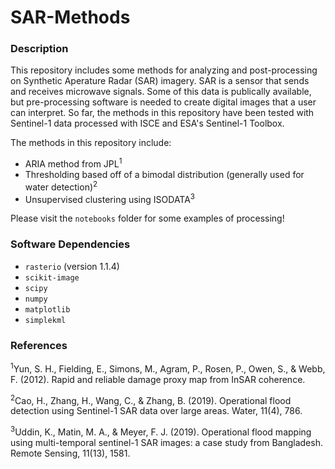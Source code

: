 # SAR-Methods

### Description

This repository includes some methods for analyzing and post-processing on Synthetic Aperature Radar (SAR) imagery. SAR is a sensor that sends and receives microwave signals. Some of this data is publically available, but pre-processing software is needed to create digital images that a user can interpret. So far, the methods in this repository have been tested with Sentinel-1 data processed with ISCE and ESA's Sentinel-1 Toolbox.

The methods in this repository include:
- ARIA method from JPL<sup>1</sup>
- Thresholding based off of a bimodal distribution (generally used for water detection)<sup>2</sup>
- Unsupervised clustering using ISODATA<sup>3</sup>

Please visit the `notebooks` folder for some examples of processing!

### Software Dependencies

- `rasterio` (version 1.1.4)
- `scikit-image`
- `scipy`
- `numpy`
- `matplotlib`
- `simplekml`

### References

<sup>1</sup>Yun, S. H., Fielding, E., Simons, M., Agram, P., Rosen, P., Owen, S., & Webb, F. (2012). Rapid and reliable damage proxy map from InSAR coherence.

<sup>2</sup>Cao, H., Zhang, H., Wang, C., & Zhang, B. (2019). Operational flood detection using Sentinel-1 SAR data over large areas. Water, 11(4), 786.

<sup>3</sup>Uddin, K., Matin, M. A., & Meyer, F. J. (2019). Operational flood mapping using multi-temporal sentinel-1 SAR images: a case study from Bangladesh. Remote Sensing, 11(13), 1581.
